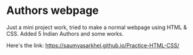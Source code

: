 # Authors webpage

Just a mini project work, tried to make a normal webpage using HTML & CSS. Added 5 Indian Authors and some works.

Here's the link: https://saumyasarkhel.github.io/Practice-HTML-CSS/
